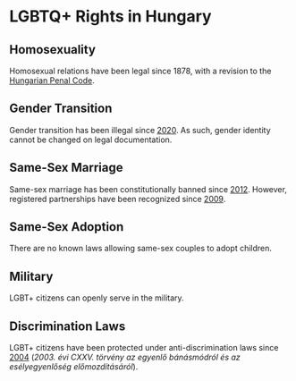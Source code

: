 # LGBTQ+ Rights in Hungary

## Homosexuality
Homosexual relations have been legal since 1878, with a revision to the [Hungarian Penal Code](https://web.archive.org/web/20171209161624/http://www.parliament.am/library/Qreakan/Hungary.pdf).

## Gender Transition
Gender transition has been illegal since [2020](https://www.forbes.com/sites/jamiewareham/2020/05/19/hungary-makes-it-impossible-for-transgender-people-to-legally-change-gender/?sh=1eb09408698e). As such, gender identity cannot be changed on legal documentation.

## Same-Sex Marriage
Same-sex marriage has been constitutionally banned since [2012](https://www.pinknews.co.uk/2012/01/03/new-hungarian-constitution-comes-into-effect-with-same-sex-marriage-ban/). However, registered partnerships have been recognized since [2009](https://in.reuters.com/article/lifestyleMolt/idINL1861742220071218).

## Same-Sex Adoption
There are no known laws allowing same-sex couples to adopt children.

## Military
LGBT+ citizens can openly serve in the military.

## Discrimination Laws
LGBT+ citizens have been protected under anti-discrimination laws since [2004](https://rainbow-europe.org/#8637/0/0) (*2003. évi CXXV. törvény az egyenlő bánásmódról és az esélyegyenlőség előmozdításáról*).
